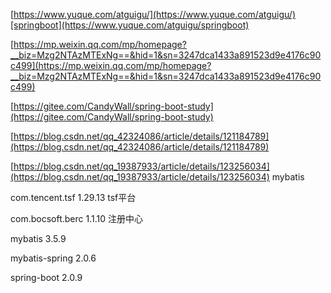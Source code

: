 [https://www.yuque.com/atguigu/](https://www.yuque.com/atguigu/)[springboot](https://www.yuque.com/atguigu/springboot)

[https://mp.weixin.qq.com/mp/homepage?__biz=Mzg2NTAzMTExNg==&hid=1&sn=3247dca1433a891523d9e4176c90c499](https://mp.weixin.qq.com/mp/homepage?__biz=Mzg2NTAzMTExNg==&hid=1&sn=3247dca1433a891523d9e4176c90c499)

[https://gitee.com/CandyWall/spring-boot-study](https://gitee.com/CandyWall/spring-boot-study)

[https://blog.csdn.net/qq_42324086/article/details/121184789](https://blog.csdn.net/qq_42324086/article/details/121184789)

[https://blog.csdn.net/qq_19387933/article/details/123256034](https://blog.csdn.net/qq_19387933/article/details/123256034)     mybatis

com.tencent.tsf  1.29.13  tsf平台

com.bocsoft.berc 1.1.10 注册中心

mybatis  3.5.9

mybatis-spring 2.0.6

spring-boot 2.0.9